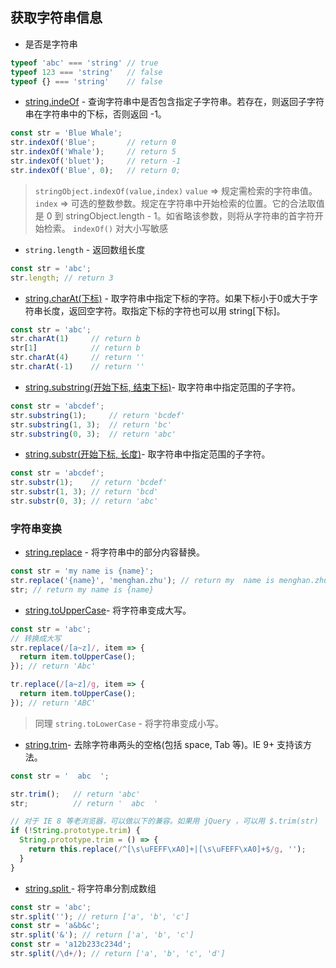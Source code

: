## 获取字符串信息


* 是否是字符串

```js
typeof 'abc' === 'string' // true
typeof 123 === 'string'   // false
typeof {} === 'string'    // false
```

* [string.indeOf](https://developer.mozilla.org/en-US/docs/Web/JavaScript/Reference/Global_Objects/String/indexOf) - 查询字符串中是否包含指定子字符串。若存在，则返回子字符串在字符串中的下标，否则返回 -1。

```js
const str = 'Blue Whale';
str.indexOf('Blue';       // return 0
str.indexOf('Whale');     // return 5
str.indexOf('bluet');     // return -1
str.indexOf('Blue', 0);   // return 0;
```
> `stringObject.indexOf(value,index)`
>  `value` => 规定需检索的字符串值。
>  `index` => 可选的整数参数。规定在字符串中开始检索的位置。它的合法取值是 0 到 stringObject.length - 1。如省略该参数，则将从字符串的首字符开始检索。
> `indexOf()` 对大小写敏感

* `string.length` - 返回数组长度

```js
const str = 'abc';
str.length; // return 3
```

* [string.charAt(下标)](https://developer.mozilla.org/en-US/docs/Web/JavaScript/Reference/Global_Objects/String/charAt)  - 取字符串中指定下标的字符。如果下标小于0或大于字符串长度，返回空字符。取指定下标的字符也可以用 string[下标]。

```js
const str = 'abc';
str.charAt(1)     // return b
str[1]            // return b
str.charAt(4)     // return ''
str.charAt(-1)    // return ''
```

* [string.substring(开始下标, 结束下标)](https://developer.mozilla.org/en-US/docs/Web/JavaScript/Reference/Global_Objects/String/substring)- 取字符串中指定范围的子字符。

```js
const str = 'abcdef';
str.substring(1);     // return 'bcdef'
str.substring(1, 3);  // return 'bc'
str.substring(0, 3);  // return 'abc'
```

* [string.substr(开始下标, 长度)](https://developer.mozilla.org/en-US/docs/Web/JavaScript/Reference/Global_Objects/String/substr)- 取字符串中指定范围的子字符。

```js
const str = 'abcdef';
str.substr(1);    // return 'bcdef'
str.substr(1, 3); // return 'bcd'
str.substr(0, 3); // return 'abc'
```

### 字符串变换

* [string.replace](https://developer.mozilla.org/en-US/docs/Web/JavaScript/Reference/Global_Objects/String/replace) - 将字符串中的部分内容替换。

```js
const str = 'my name is {name}';
str.replace('{name}', 'menghan.zhu'); // return my  name is menghan.zhu
str; // return my name is {name}
```

* [string.toUpperCase](https://developer.mozilla.org/en-US/docs/Web/JavaScript/Reference/Global_Objects/String/toUpperCase)- 将字符串变成大写。

```js
const str = 'abc';
// 转换成大写
str.replace(/[a~z]/, item => {
  return item.toUpperCase();
}); // return 'Abc'

tr.replace(/[a~z]/g, item => {
  return item.toUpperCase();
}); // return 'ABC'
```
> 同理 `string.toLowerCase` - 将字符串变成小写。

* [string.trim](https://developer.mozilla.org/en-US/docs/Web/JavaScript/Reference/Global_Objects/String/trim)- 去除字符串两头的空格(包括 space, Tab 等)。IE 9+ 支持该方法。

```js
const str = '  abc  ';

str.trim();   // return 'abc'
str;          // return '  abc  '

// 对于 IE 8 等老浏览器，可以做以下的兼容。如果用 jQuery ，可以用 $.trim(str)
if (!String.prototype.trim) {
  String.prototype.trim = () => {
    return this.replace(/^[\s\uFEFF\xA0]+|[\s\uFEFF\xA0]+$/g, '');
  }
}
```

* [string.split ](https://developer.mozilla.org/en-US/docs/Web/JavaScript/Reference/Global_Objects/String/split) - 将字符串分割成数组

```js
const str = 'abc';
str.split(''); // return ['a', 'b', 'c']
const str = 'a&b&c';
str.split('&'); // return ['a', 'b', 'c']
const str = 'a12b233c234d';
str.split(/\d+/); // return ['a', 'b', 'c', 'd']
```
